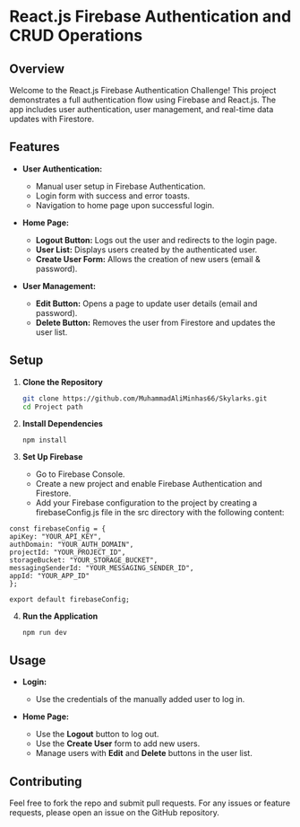 # **React.js Firebase Authentication and CRUD Operations**

## **Overview**

Welcome to the React.js Firebase Authentication Challenge! This project demonstrates a full authentication flow using Firebase and React.js. The app includes user authentication, user management, and real-time data updates with Firestore.

## **Features**

- **User Authentication:**
  - Manual user setup in Firebase Authentication.
  - Login form with success and error toasts.
  - Navigation to home page upon successful login.

- **Home Page:**
  - **Logout Button:** Logs out the user and redirects to the login page.
  - **User List:** Displays users created by the authenticated user.
  - **Create User Form:** Allows the creation of new users (email & password).

- **User Management:**
  - **Edit Button:** Opens a page to update user details (email and password).
  - **Delete Button:** Removes the user from Firestore and updates the user list.

## **Setup**

1. **Clone the Repository**

   ```bash
   git clone https://github.com/MuhammadAliMinhas66/Skylarks.git
   cd Project path

2. **Install Dependencies**
   ```
   npm install
3. **Set Up Firebase**
   - Go to Firebase Console.
   - Create a new project and enable Firebase Authentication and Firestore.
   - Add your Firebase configuration to the project by creating a firebaseConfig.js file in the src directory with the following content:

  ```
  const firebaseConfig = {
  apiKey: "YOUR_API_KEY",
  authDomain: "YOUR_AUTH_DOMAIN",
  projectId: "YOUR_PROJECT_ID",
  storageBucket: "YOUR_STORAGE_BUCKET",
  messagingSenderId: "YOUR_MESSAGING_SENDER_ID",
  appId: "YOUR_APP_ID"
};

export default firebaseConfig;
```
4. **Run the Application**
   ```
   npm run dev
   ```
## **Usage**

- **Login:**
  - Use the credentials of the manually added user to log in.

- **Home Page:**
  - Use the **Logout** button to log out.
  - Use the **Create User** form to add new users.
  - Manage users with **Edit** and **Delete** buttons in the user list.

## **Contributing**

Feel free to fork the repo and submit pull requests. For any issues or feature requests, please open an issue on the GitHub repository.




